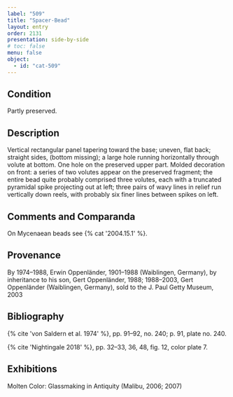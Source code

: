 ```yaml
---
label: "509"
title: "Spacer-Bead"
layout: entry
order: 2131
presentation: side-by-side
# toc: false
menu: false
object:
  - id: "cat-509"
---
```


## Condition

Partly preserved.

## Description

Vertical rectangular panel tapering toward the base; uneven, flat back; straight sides, (bottom missing); a large hole running horizontally through volute at bottom. One hole on the preserved upper part. Molded decoration on front: a series of two volutes appear on the preserved fragment; the entire bead quite probably comprised three volutes, each with a truncated pyramidal spike projecting out at left; three pairs of wavy lines in relief run vertically down reels, with probably six finer lines between spikes on left.

## Comments and Comparanda

On Mycenaean beads see {% cat '2004.15.1' %}.

## Provenance

By 1974–1988, Erwin Oppenländer, 1901–1988 (Waiblingen, Germany), by inheritance to his son, Gert Oppenländer, 1988; 1988–2003, Gert Oppenländer (Waiblingen, Germany), sold to the J. Paul Getty Museum, 2003

## Bibliography

{% cite 'von Saldern et al. 1974' %}, pp. 91–92, no. 240; p. 91, plate no. 240.

{% cite 'Nightingale 2018' %}, pp. 32–33, 36, 48, fig. 12, color plate 7.

## Exhibitions

Molten Color: Glassmaking in Antiquity (Malibu, 2006; 2007)